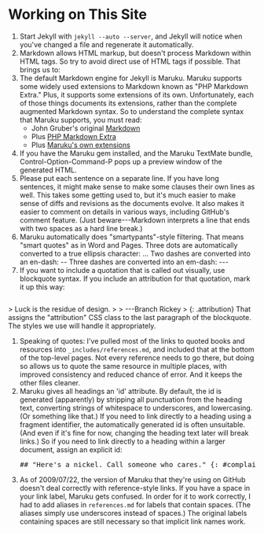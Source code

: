 # Working on This Site

1. Start Jekyll with `jekyll --auto --server`, and Jekyll will notice
   when you've changed a file and regenerate it automatically.
1. Markdown allows HTML markup, but doesn't process Markdown within HTML tags.
   So try to avoid direct use of HTML tags if possible.
   That brings us to:
1. The default Markdown engine for Jekyll is Maruku.
   Maruku supports some widely used extensions to Markdown known as "PHP Markdown Extra."
   Plus, it supports some extensions of its own.
   Unfortunately, each of those things documents its extensions,
   rather than the complete augmented Markdown syntax.
   So to understand the complete syntax that Maruku supports, you must read:
   * John Gruber's original [Markdown](http://daringfireball.net/projects/markdown/syntax)
   * Plus [PHP Markdown Extra](http://michelf.com/projects/php-markdown/extra/)
   * Plus [Maruku's own extensions](http://maruku.rubyforge.org/maruku.html) 
1. If you have the Maruku gem installed, and the Maruku TextMate bundle,
   Control-Option-Command-P pops up a preview window of the generated HTML.
1. Please put each sentence on a separate line.
   If you have long sentences, it might make sense to make some clauses their own lines as well.
   This takes some getting used to,
   but it's much easier to make sense of diffs and revisions as the documents evolve.
   It also makes it easier to comment on details in various ways, including GitHub's comment feature.
   (Just beware---Markdown interprets a line that ends with two spaces as a hard line break.)
1. Maruku automatically does "smartypants"-style filtering.
   That means "smart quotes" as in Word and Pages.
   Three dots are automatically converted to a true ellipsis character: ...
   Two dashes are converted into an en-dash: --
   Three dashes are converted into an em-dash: ---
1. If you want to include a quotation that is called out visually, use blockquote syntax.
   If you include an attribution for that quotation, mark it up this way:
   <pre>
&gt; Luck is the residue of design.
&gt; 
&gt; ---Branch Rickey
&gt; {: .attribution}
</pre>
   That assigns the "attribution" CSS class to the last paragraph of the blockquote.
   The styles we use will handle it appropriately.
1. Speaking of quotes: I've pulled most of the links to quoted books and resources into
   `_includes/references.md`, and included that at the bottom of the top-level pages.
   Not every reference needs to go there, but doing so allows us to quote the same resource
   in multiple places, with improved consistency and reduced chance of error.
   And it keeps the other files cleaner.
2. Maruku gives all headings an 'id' attribute.
   By default, the id is generated (apparently) by stripping all punctuation from the heading text,
   converting strings of whitespace to underscores, and lowercasing.
   (Or something like that.)
   If you need to link directly to a heading using a fragment identifier,
   the automatically generated id is often unsuitable.
   (And even if it's fine for now, changing the heading text later will break links.)
   So if you need to link directly to a heading within a larger document, assign an explicit id:
   <pre>## "Here's a nickel. Call someone who cares." {: #complaints}</pre>
3. As of 2009/07/22, the version of Maruku that they're using on GitHub doesn't deal correctly
   with reference-style links.
   If you have a space in your link label, Maruku gets confused.
   In order for it to work correctly, I had to add aliases in `references.md`
   for labels that contain spaces.
   (The aliases simply use underscores instead of spaces.)
   The original labels containing spaces are still necessary so that implicit link names work.
